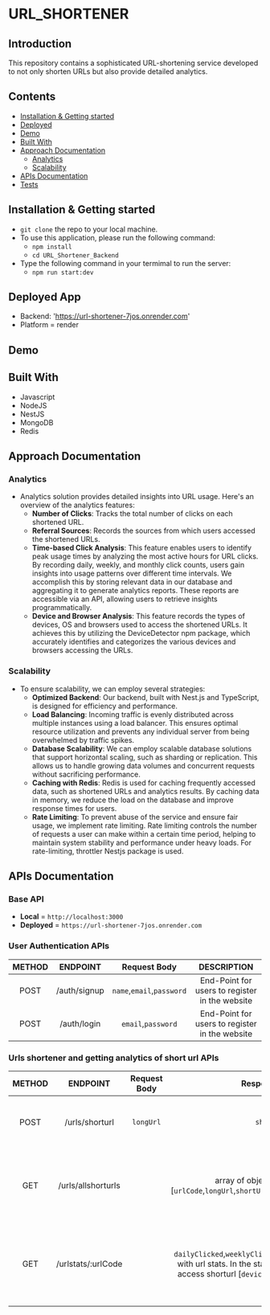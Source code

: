 # URL_SHORTENER
## Introduction
This repository contains a sophisticated URL-shortening service developed to not only shorten URLs but also provide detailed analytics. 

## Contents
- [Installation & Getting started](#installation--getting-started)
- [Deployed](#deployed-app)
- [Demo](#demo)
- [Built With](#built-with)
- [Approach Documentation](#approach-documentation)
    - [Analytics](#analytics)
    - [Scalability](#scalability)
- [APIs Documentation](#apis-documentation)
- [Tests](#tests)


## Installation & Getting started
- `git clone` the repo to your local machine. 
- To use this application, please run the following command:
    - `npm install`
    - `cd URL_Shortener_Backend`
- Type the following command in your termimal to run the server:
    - `npm run start:dev`


## Deployed App
- Backend: 'https://url-shortener-7jos.onrender.com'
- Platform = render

## Demo


## Built With
* Javascript
* NodeJS
* NestJS
* MongoDB
* Redis


## Approach Documentation
### Analytics
- Analytics solution provides detailed insights into URL usage. Here's an overview of the analytics features:
    - **Number of Clicks**: Tracks the total number of clicks on each shortened URL.
    - **Referral Sources**: Records the sources from which users accessed the shortened URLs.
    - **Time-based Click Analysis**: This feature enables users to identify peak usage times by analyzing the most active hours for URL clicks. By recording daily, weekly, and monthly click counts, users gain insights into usage patterns over different time intervals. We accomplish this by storing relevant data in our database and aggregating it to generate analytics reports. These reports are accessible via an API, allowing users to retrieve insights programmatically.
    - **Device and Browser Analysis**: This feature records the types of devices, OS and browsers used to access the shortened URLs. It achieves this by utilizing the DeviceDetector npm package, which accurately identifies and categorizes the various devices and browsers accessing the URLs.

### Scalability 
- To ensure scalability, we can employ several strategies:
    - **Optimized Backend**: Our backend, built with Nest.js and TypeScript, is designed for efficiency and performance.
    - **Load Balancing**: Incoming traffic is evenly distributed across multiple instances using a load balancer. This ensures optimal resource utilization and prevents any individual server from being overwhelmed by traffic spikes.
    - **Database Scalability**: We can employ scalable database solutions that support horizontal scaling, such as sharding or replication. This allows us to handle growing data volumes and concurrent requests without sacrificing performance.
    - **Caching with Redis**: Redis is used for caching frequently accessed data, such as shortened URLs and analytics results. By caching data in memory, we reduce the load on the database and improve response times for users.
    - **Rate Limiting**: To prevent abuse of the service and ensure fair usage, we implement rate limiting. Rate limiting controls the number of requests a user can make within a certain time period, helping to maintain system stability and performance under heavy loads. For rate-limiting, throttler Nestjs package is used.



## APIs Documentation

### Base API
- **Local** = `http://localhost:3000`
- **Deployed** = `https://url-shortener-7jos.onrender.com`

### User Authentication APIs

| METHOD      | ENDPOINT    |  Request Body | DESCRIPTION |
| :---:       |    :----:   | :-----------: | :----------:|
| POST        | /auth/signup  | `name`,`email`,`password` |End-Point for users to register in the website |
| POST  | /auth/login  |`email`,`password`|  End-Point for users to register in the website |


###  Urls shortener and getting analytics of short url APIs

| METHOD      | ENDPOINT    |  Request Body | Response Body | DESCRIPTION |
| :---:       |    :----:   | :-----------: | :----------:| :----------:|
| POST        | /urls/shorturl  | `longUrl`| `shortUrl`|End-Point for users to convert long url into short url|
| GET  | /urls/allshorturls  | |array of object, in the object = [`urlCode`,`longUrl`,`shortUrl`,`clicks`,`createdAt`,`userName`] |  Endpoint to retrieve all short URLs created by the user along with their details |
| GET  | /urlstats/:urlCode  | | `dailyClicked`,`weeklyClicked`,`monthlyClicked`,`urlInfo` with url stats. In the stats,details of device used to access shorturl [`devicetype`,`os`,`browser`,`clickedAt`]|Endpoint to retrieve stats related to short URL like clicks, device details from where URL used |


